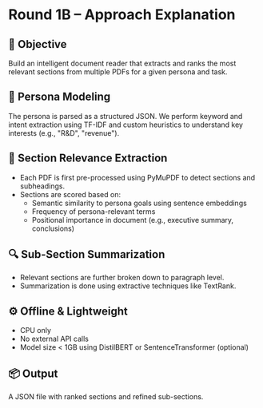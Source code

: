 # Round 1B – Approach Explanation

## 🧠 Objective
Build an intelligent document reader that extracts and ranks the most relevant sections from multiple PDFs for a given persona and task.

## 👤 Persona Modeling
The persona is parsed as a structured JSON. We perform keyword and intent extraction using TF-IDF and custom heuristics to understand key interests (e.g., "R&D", "revenue").

## 📄 Section Relevance Extraction
- Each PDF is first pre-processed using PyMuPDF to detect sections and subheadings.
- Sections are scored based on:
  - Semantic similarity to persona goals using sentence embeddings
  - Frequency of persona-relevant terms
  - Positional importance in document (e.g., executive summary, conclusions)

## 🔍 Sub-Section Summarization
- Relevant sections are further broken down to paragraph level.
- Summarization is done using extractive techniques like TextRank.

## ⚙️ Offline & Lightweight
- CPU only
- No external API calls
- Model size < 1GB using DistilBERT or SentenceTransformer (optional)

## 📦 Output
A JSON file with ranked sections and refined sub-sections.
